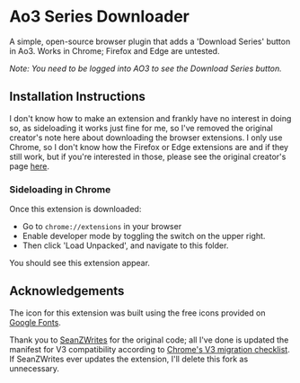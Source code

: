 # Ao3 Series Downloader

A simple, open-source browser plugin that adds a 'Download Series' button in
Ao3. Works in Chrome; Firefox and Edge are untested.

*Note: You need to be logged into AO3 to see the Download Series button.*

## Installation Instructions
I don't know how to make an extension and frankly have no interest in doing so, as sideloading it works just fine for me, so I've removed the original creator's note here about downloading the browser extensions. I only use Chrome, so I don't know how the Firefox or Edge extensions are and if they still work, but if you're interested in those, please see the original creator's page [here](https://github.com/SeanZWrites/Ao3SeriesDownloader).


### Sideloading in Chrome
Once this extension is downloaded:
  - Go to `chrome://extensions` in your browser
  - Enable developer mode by toggling the switch on the upper right.
  - Then click 'Load Unpacked', and navigate to this folder. 
  
You should see this extension appear.


## Acknowledgements
The icon for this extension was built using the free icons provided on
[Google Fonts](https://fonts.google.com/icons).

Thank you to [SeanZWrites](https://github.com/SeanZWrites) for the original code; all I've done is updated the manifest for V3 compatibility according to [Chrome's V3 migration checklist](https://developer.chrome.com/docs/extensions/develop/migrate/checklist). If SeanZWrites ever updates the extension, I'll delete this fork as unnecessary.
